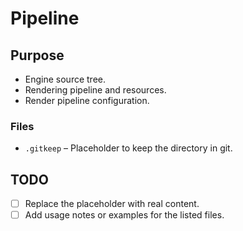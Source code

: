 # Pipeline

## Purpose
- Engine source tree.
- Rendering pipeline and resources.
- Render pipeline configuration.

### Files
- `.gitkeep` – Placeholder to keep the directory in git.

## TODO
- [ ] Replace the placeholder with real content.
- [ ] Add usage notes or examples for the listed files.
